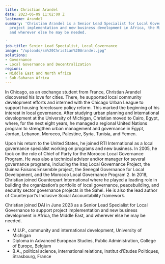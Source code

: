 ```yaml
---
title: Christian Arandel
date: 2023-06-09 11:02:00 Z
lastname: Arandel
summary: 'Christian Arandel is a Senior Lead Specialist for Local Governance and supports
  project implementation and new business development in Africa, the Middle East,
  and wherever else he may be needed.

'
job-title: Senior Lead Specialist, Local Governance
image: "/uploads/sm%20Christian%20Arandel.jpg"
solutions:
- Governance
- Local Governance and Decentralization
regions:
- Middle East and North Africa
- Sub-Saharan Africa
---
```


In Chicago, as an exchange student from France, Christian Arandel discovered his love for cities. There, he supported local community development efforts and interned with the Chicago Urban League to support housing foreclosure policy reform. This marked the beginning of his interest in local governance. After studying urban planning and international development at the University of Michigan, Christian moved to Cairo, Egypt, where, for the next eight years, he managed a regional United Nations program to strengthen urban management and governance in Egypt, Jordan, Lebanon, Morocco, Palestine, Syria, Tunisia, and Yemen.  

Upon his return to the United States, he joined RTI International as a local governance specialist working on programs and new business. In 2005, he took on the role of Chief of Party for the Morocco Local Governance Program. He was also a technical advisor and/or manager for several governance programs, including the Iraq Local Governance Project, the Guinea Faisons Ensemble project, the Senegal Governance for Local Development, and the Morocco Local Governance Program 2. In 2018, Christian joined Counterpart International where he played a leading role in building the organization’s portfolio of local governance, peacebuilding, and security sector governance projects in the Sahel.  He is also the lead author of Counterpart’s Inclusive Social Accountability framework.

Christian joined DAI in June 2023 as a Senior Lead Specialist for Local Governance to support project implementation and new business development in Africa, the Middle East, and wherever else he may be needed.

* M.U.P., community and international development, University of Michigan
* Diploma in Advanced European Studies, Public Administration, College of Europe, Belgium
* B.A., political science, international relations, Institut d’Etudes Politiques, Strasbourg, France  